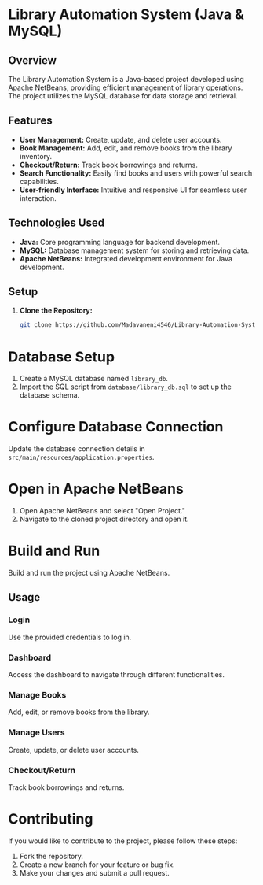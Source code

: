 # Library Automation System (Java & MySQL)

## Overview

The Library Automation System is a Java-based project developed using Apache NetBeans, providing efficient management of library operations. The project utilizes the MySQL database for data storage and retrieval.

## Features

- **User Management:** Create, update, and delete user accounts.
- **Book Management:** Add, edit, and remove books from the library inventory.
- **Checkout/Return:** Track book borrowings and returns.
- **Search Functionality:** Easily find books and users with powerful search capabilities.
- **User-friendly Interface:** Intuitive and responsive UI for seamless user interaction.

## Technologies Used

- **Java:** Core programming language for backend development.
- **MySQL:** Database management system for storing and retrieving data.
- **Apache NetBeans:** Integrated development environment for Java development.

## Setup

1. **Clone the Repository:**
   ```bash
   git clone https://github.com/Madavaneni4546/Library-Automation-System.git
# Database Setup

1. Create a MySQL database named `library_db`.
2. Import the SQL script from `database/library_db.sql` to set up the database schema.

# Configure Database Connection

Update the database connection details in `src/main/resources/application.properties`.

# Open in Apache NetBeans

1. Open Apache NetBeans and select "Open Project."
2. Navigate to the cloned project directory and open it.

# Build and Run

Build and run the project using Apache NetBeans.

## Usage

### Login

Use the provided credentials to log in.

### Dashboard

Access the dashboard to navigate through different functionalities.

### Manage Books

Add, edit, or remove books from the library.

### Manage Users

Create, update, or delete user accounts.

### Checkout/Return

Track book borrowings and returns.

# Contributing

If you would like to contribute to the project, please follow these steps:

1. Fork the repository.
2. Create a new branch for your feature or bug fix.
3. Make your changes and submit a pull request.


